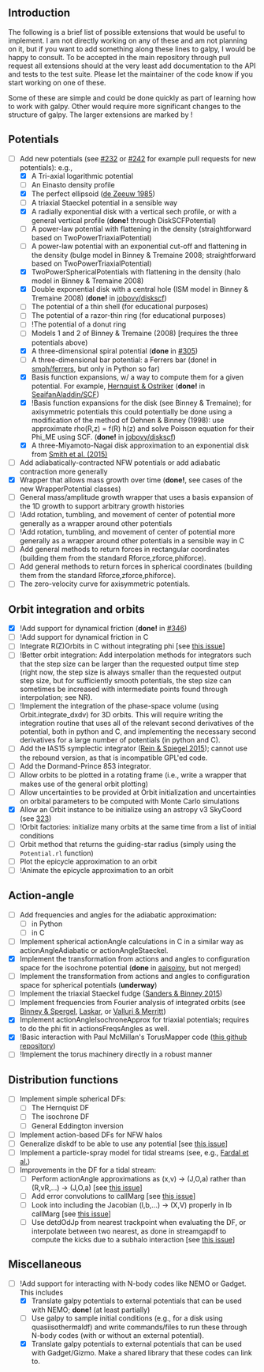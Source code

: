 Introduction
-------------

The following is a brief list of possible extensions that would be useful to implement. I am not directly working on any of these and am not planning on it, but if you want to add something along these lines to galpy, I would be happy to consult. To be accepted in the main repository through pull request all extensions should at the very least add documentation to the API and tests to the test suite. Please let the maintainer of the code know if you start working on one of these.

Some of these are simple and could be done quickly as part of learning how to work with galpy. Other would require more significant changes to the structure of galpy. The larger extensions are marked by !

Potentials
-----------

- [ ] Add new potentials (see [#232](https://github.com/jobovy/galpy/pull/232) or [#242](https://github.com/jobovy/galpy/pull/242) for example pull requests for new potentials): e.g.,
    - [x] A Tri-axial logarithmic potential
    - [ ] An Einasto density profile
    - [x] The perfect ellipsoid ([de Zeeuw 1985](http://adsabs.harvard.edu/abs/1985MNRAS.216..273D))
    - [ ] A triaxial Staeckel potential in a sensible way
    - [x] A radially exponential disk with a vertical sech profile, or with a general vertical profile (**done!** through DiskSCFPotential)
    - [ ] A power-law potential with flattening in the density (straightforward based on TwoPowerTriaxialPotential)
    - [ ] A power-law potential with an exponential cut-off and flattening in the density (bulge model in Binney & Tremaine 2008; straightforward based on TwoPowerTriaxialPotential)
    - [x] TwoPowerSphericalPotentials with flattening in the density (halo model in Binney & Tremaine 2008)
    - [x] Double exponential disk with a central hole (ISM model in Binney & Tremaine 2008) (**done!** in [jobovy/diskscf](https://github.com/jobovy/galpy/tree/diskscf))
    - [ ] The potential of a thin shell (for educational purposes)
    - [ ] The potential of a razor-thin ring (for educational purposes)
    - [ ] !The potential of a donut ring
    - [ ] Models 1 and 2 of Binney & Tremaine (2008) [requires the three potentials above)
    - [x] A three-dimensional spiral potential (**done** in [#305](https://github.com/jobovy/galpy/pull/305))
    - [ ] A three-dimensional bar potential: a Ferrers bar (done! in [smoh/ferrers](https://github.com/smoh/galpy/tree/ferrers), but only in Python so far)
    - [x] Basis function expansions, w/ a way to compute them for a given potential. For example, [Hernquist & Ostriker](http://adsabs.harvard.edu/abs/1992ApJ...386..375H) (**done!** in [SeaifanAladdin/SCF](https://github.com/SeaifanAladdin/galpy/tree/SCF))
    - [x] !Basis function expansions for the disk (see Binney & Tremaine); for axisymmetric potentials this could potentially be done using a modification of the method of Dehnen & Binney (1998): use approximate rho(R,z) = f(R) h(z) and solve Poisson equation for their Phi_ME using SCF. (**done!** in [jobovy/diskscf](https://github.com/jobovy/galpy/tree/diskscf))
    - [x] A three-Miyamoto-Nagai disk approximation to an exponential disk from [Smith et al. (2015)](http://arxiv.org/abs/1502.00627)
- [ ] Add adiabatically-contracted NFW potentials or add adiabatic contraction more generally
- [x] Wrapper that allows mass growth over time (**done!**, see cases of the new WrapperPotential classes)
- [ ] General mass/amplitude growth wrapper that uses a basis expansion of the 1D growth to support arbitrary growth histories
- [ ] !Add rotation, tumbling, and movement of center of potential more generally as a wrapper around other potentials
- [ ] !Add rotation, tumbling, and movement of center of potential more generally as a wrapper around other potentials in a sensible way in C
- [ ] Add general methods to return forces in rectangular coordinates (building them from the standard Rforce,zforce,phiforce).
- [ ] Add general methods to return forces in spherical coordinates (building them from the standard Rforce,zforce,phiforce).
- [ ] The zero-velocity curve for axisymmetric potentials.

Orbit integration and orbits
------------------------------

- [x] !Add support for dynamical friction (**done!** in [#346](https://github.com/jobovy/galpy/pull/346))
- [ ] !Add support for dynamical friction in C
- [ ] Integrate R(Z)Orbits in C without integrating phi [see [this issue](https://github.com/jobovy/galpy/issues/28)]
- [ ] !Better orbit integration: Add interpolation methods for integrators such that the step size can be larger than the requested output time step (right now, the step size is always smaller than the requested output step size, but for sufficiently smooth potentials, the step size can sometimes be increased with intermediate points found through interpolation; see NR).
- [ ] !Implement the integration of the phase-space volume (using Orbit.integrate_dxdv) for 3D orbits. This will require writing the integration routine that uses all of the relevant second derivatives of the potential, both in python and C, and implementing the necessary second derivatives for a large number of potentials (in python and C).
- [ ] Add the IAS15 symplectic integrator ([Rein & Spiegel 2015](http://adsabs.harvard.edu/abs/2015MNRAS.446.1424R)); cannot use the rebound version, as that is incompatible GPL'ed code.
- [ ] Add the Dormand-Prince 853 integrator.
- [ ] Allow orbits to be plotted in a rotating frame (i.e., write a wrapper that makes use of the general orbit plotting)
- [ ] Allow uncertainties to be provided at Orbit initialization and uncertainties on orbital parameters to be computed with Monte Carlo simulations
- [x] Allow an Orbit instance to be initialize using an astropy v3 SkyCoord (see [323](https://github.com/jobovy/galpy/issues/323))
- [ ] !Orbit factories: initialize many orbits at the same time from a list of initial conditions
- [ ] Orbit method that returns the guiding-star radius (simply using the ``Potential.rl`` function)
- [ ] Plot the epicycle approximation to an orbit
- [ ] !Animate the epicycle approximation to an orbit

Action-angle
-------------
- [ ] Add frequencies and angles for the adiabatic approximation:
     - [ ] in Python
     - [ ] in C
- [ ] Implement spherical actionAngle calculations in C in a similar way as actionAngleAdiabatic or actionAngleStaeckel.
- [x] Implement the transformation from actions and angles to configuration space for the isochrone potential (**done** in [aaisoinv](https://github.com/jobovy/galpy/tree/aaisoinv), but not merged)
- [ ] Implement the transformation from actions and angles to configuration space for spherical potentials (**underway**)
- [ ] Implement the triaxial Staeckel fudge ([Sanders & Binney 2015](http://adsabs.harvard.edu/abs/2014arXiv1412.2093S))
- [ ] Implement frequencies from Fourier analysis of integrated orbits (see [Binney & Spergel](http://adsabs.harvard.edu/abs/1982ApJ...252..308B), [Laskar](http://adsabs.harvard.edu/abs/1990Icar...88..266L), or [Valluri & Merritt](http://adsabs.harvard.edu/abs/1998ApJ...506..686V))
- [x] Implement actionAngleIsochroneApprox for triaxial potentials; requires to do the phi fit in actionsFreqsAngles as well.
- [x] !Basic interaction with Paul McMillan's TorusMapper code ([this github repository](https://github.com/PaulMcMillan-Astro/Torus))
- [ ] !Implement the torus machinery directly in a robust manner

Distribution functions
------------------------
- [ ] Implement simple spherical DFs:
  - [ ] The Hernquist DF
  - [ ] The isochrone DF
  - [ ] General Eddington inversion
- [ ] Implement action-based DFs for NFW halos
- [ ] Generalize diskdf to be able to use any potential [see [this issue](https://github.com/jobovy/galpy/issues/7)]
- [ ] Implement a particle-spray model for tidal streams (see, e.g., [Fardal et al.](http://adsabs.harvard.edu/abs/2015MNRAS.452..301F))
- [ ] Improvements in the DF for a tidal stream:
  - [ ] Perform actionAngle approximations as (x,v) -> (J,O,a) rather than (R,vR,...) -> (J,O,a) [see [this issue](https://github.com/jobovy/galpy/issues/113)]
  - [ ] Add error convolutions to callMarg [see [this issue](https://github.com/jobovy/galpy/issues/114)]
  - [ ] Look into including the Jacobian (l,b,...) -> (X,V) properly in lb callMarg [see [this issue](https://github.com/jobovy/galpy/issues/115)]
  - [ ] Use detdOdJp from nearest trackpoint when evaluating the DF, or interpolate between two nearest, as done in streamgapdf to compute the kicks due to a subhalo interaction [see [this issue](https://github.com/jobovy/galpy/issues/197)]

Miscellaneous
---------------
- [ ] !Add support for interacting with N-body codes like NEMO or Gadget. This includes
     - [x] Translate galpy potentials to external potentials that can be used with NEMO; **done!** (at least partially)
     - [ ] Use galpy to sample initial conditions (e.g., for a disk using quasiisothermaldf) and write commands/files to run these through N-body codes (with or without an external potential).
     - [x] Translate galpy potentials to external potentials that can be used with Gadget/Gizmo. Make a shared library that these codes can link to.
